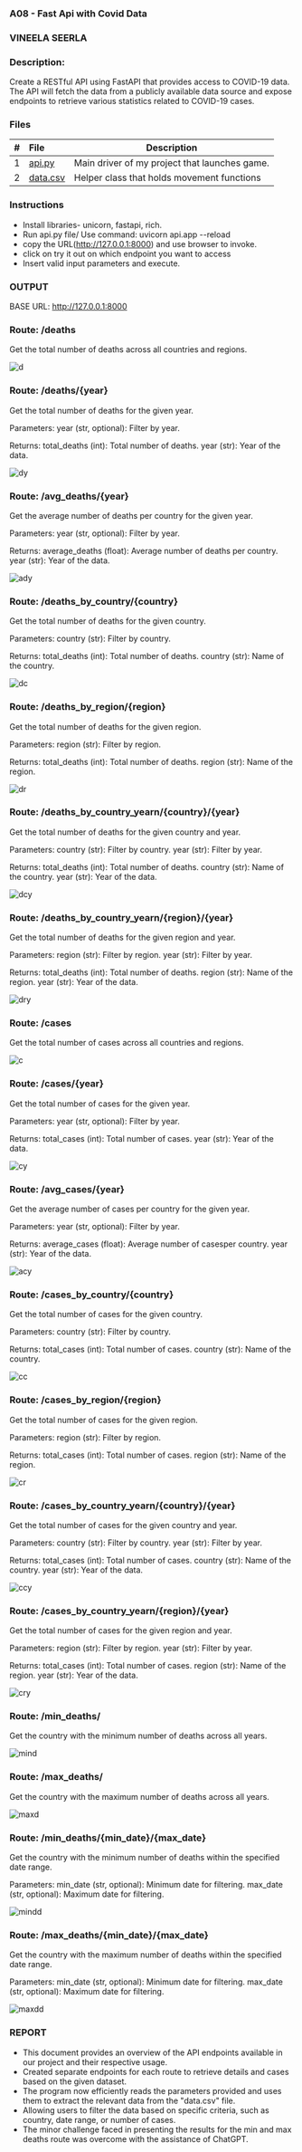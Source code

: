 ### A08 - Fast Api with Covid Data
### VINEELA SEERLA
### Description:

Create a RESTful API using FastAPI that provides access to COVID-19 data.
The API will fetch the data from a publicly available data source and expose endpoints to retrieve various statistics related to COVID-19 cases.

### Files

|   #   | File                  | Description                                        |
| :---: | :-------------------- | -------------------------------------------------- |
|   1   | [api.py](api.py)      | Main driver of my project that launches game.      |
|   2   | [data.csv](data.csv)  | Helper class that holds movement functions         |


### Instructions

- Install libraries- unicorn, fastapi, rich.
- Run api.py file/ Use command: uvicorn api.app --reload 
- copy the URL(http://127.0.0.1:8000) and use browser to invoke.
- click on try it out on which endpoint you want to access
- Insert valid input parameters and execute.

### OUTPUT
BASE URL: http://127.0.0.1:8000

### Route: /deaths
Get the total number of deaths across all countries and regions.

![d](d.png)

### Route: /deaths/{year}
Get the total number of deaths for the given year.

Parameters: year (str, optional): Filter by year.

Returns: total_deaths (int): Total number of deaths. year (str): Year of the data.

![dy](dy.png)

### Route: /avg_deaths/{year}
Get the average number of deaths per country for the given year.

Parameters: year (str, optional): Filter by year.

Returns: average_deaths (float): Average number of deaths per country. year (str): Year of the data.

![ady](ady.png)

### Route: /deaths_by_country/{country}
Get the total number of deaths for the given country.

Parameters: country (str): Filter by country.

Returns: total_deaths (int): Total number of deaths. country (str): Name of the country.

![dc](dc.png)

### Route: /deaths_by_region/{region}
Get the total number of deaths for the given region.

Parameters: region (str): Filter by region.

Returns: total_deaths (int): Total number of deaths. region (str): Name of the region.

![dr](dr.png)

### Route: /deaths_by_country_yearn/{country}/{year}
Get the total number of deaths for the given country and year.

Parameters: country (str): Filter by country. year (str): Filter by year.

Returns: total_deaths (int): Total number of deaths. country (str): Name of the country. year (str): Year of the data.

![dcy](dcy.png)

### Route: /deaths_by_country_yearn/{region}/{year}
Get the total number of deaths for the given region and year.

Parameters: region (str): Filter by region. year (str): Filter by year.

Returns: total_deaths (int): Total number of deaths. region (str): Name of the region. year (str): Year of the data.

![dry](dry.png)

### Route: /cases
Get the total number of cases across all countries and regions.

![c](c.png)

### Route: /cases/{year}
Get the total number of cases for the given year.

Parameters: year (str, optional): Filter by year.

Returns: total_cases (int): Total number of cases. year (str): Year of the data.

![cy](cy.png)

### Route: /avg_cases/{year}
Get the average number of cases per country for the given year.

Parameters: year (str, optional): Filter by year.

Returns: average_cases (float): Average number of casesper country. year (str): Year of the data.

![acy](acy.png)

### Route: /cases_by_country/{country}
Get the total number of cases for the given country.

Parameters: country (str): Filter by country.

Returns: total_cases (int): Total number of cases. country (str): Name of the country.

![cc](cc.png)

### Route: /cases_by_region/{region}
Get the total number of cases for the given region.

Parameters: region (str): Filter by region.

Returns: total_cases (int): Total number of cases. region (str): Name of the region.

![cr](cr.png)

### Route: /cases_by_country_yearn/{country}/{year}
Get the total number of cases for the given country and year.

Parameters: country (str): Filter by country. year (str): Filter by year.

Returns: total_cases (int): Total number of cases. country (str): Name of the country. year (str): Year of the data.

![ccy](ccy.png)

### Route: /cases_by_country_yearn/{region}/{year}
Get the total number of cases for the given region and year.

Parameters: region (str): Filter by region. year (str): Filter by year.

Returns: total_cases (int): Total number of cases. region (str): Name of the region. year (str): Year of the data.

![cry](cry.png)

### Route: /min_deaths/
Get the country with the minimum number of deaths across all years.

![mind](maxd.png)


### Route: /max_deaths/
Get the country with the maximum number of deaths across all years.

![maxd](maxd.png)

### Route: /min_deaths/{min_date}/{max_date}
Get the country with the minimum number of deaths within the specified date range.

Parameters: min_date (str, optional): Minimum date for filtering. max_date (str, optional): Maximum date for filtering.

![mindd](maxdd.png)


### Route: /max_deaths/{min_date}/{max_date}
Get the country with the maximum number of deaths within the specified date range.

Parameters: min_date (str, optional): Minimum date for filtering. max_date (str, optional): Maximum date for filtering.

![maxdd](maxdd.png)

### REPORT

- This document provides an overview of the API endpoints available in our project and their respective usage.
- Created separate endpoints for each route to retrieve details and cases based on the given dataset.
- The program now efficiently reads the parameters provided and uses them to extract the relevant data from the "data.csv" file.
- Allowing users to filter the data based on specific criteria, such as country, date range, or number of cases.
- The minor challenge faced in presenting the results for the min and max deaths route was overcome with the assistance of ChatGPT.
  
  
